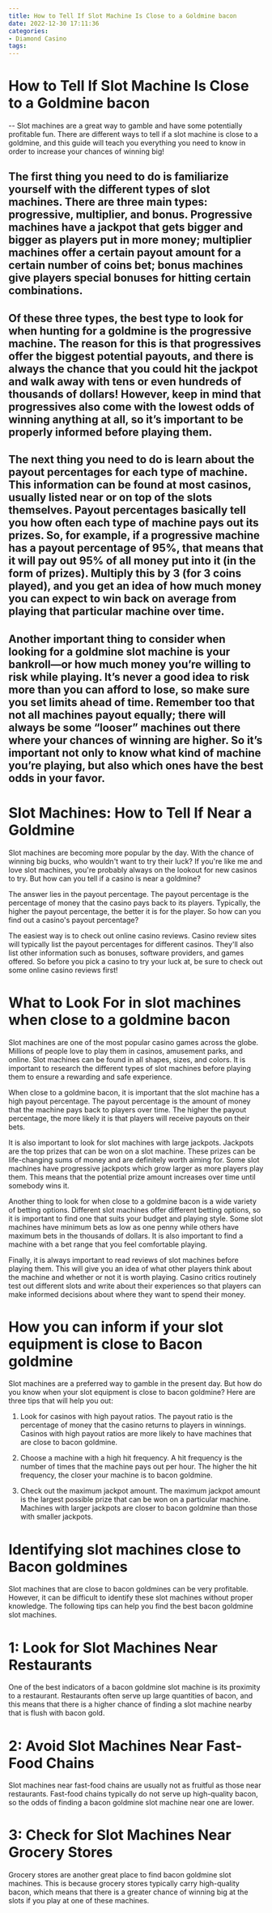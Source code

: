 ```yaml
---
title: How to Tell If Slot Machine Is Close to a Goldmine bacon
date: 2022-12-30 17:11:36
categories:
- Diamond Casino
tags:
---
```



#  How to Tell If Slot Machine Is Close to a Goldmine bacon
 --
Slot machines are a great way to gamble and have some potentially profitable fun. There are different ways to tell if a slot machine is close to a goldmine, and this guide will teach you everything you need to know in order to increase your chances of winning big!

## The first thing you need to do is familiarize yourself with the different types of slot machines. There are three main types: progressive, multiplier, and bonus. Progressive machines have a jackpot that gets bigger and bigger as players put in more money; multiplier machines offer a certain payout amount for a certain number of coins bet; bonus machines give players special bonuses for hitting certain combinations.

## Of these three types, the best type to look for when hunting for a goldmine is the progressive machine. The reason for this is that progressives offer the biggest potential payouts, and there is always the chance that you could hit the jackpot and walk away with tens or even hundreds of thousands of dollars! However, keep in mind that progressives also come with the lowest odds of winning anything at all, so it’s important to be properly informed before playing them.

## The next thing you need to do is learn about the payout percentages for each type of machine. This information can be found at most casinos, usually listed near or on top of the slots themselves. Payout percentages basically tell you how often each type of machine pays out its prizes. So, for example, if a progressive machine has a payout percentage of 95%, that means that it will pay out 95% of all money put into it (in the form of prizes). Multiply this by 3 (for 3 coins played), and you get an idea of how much money you can expect to win back on average from playing that particular machine over time.

## Another important thing to consider when looking for a goldmine slot machine is your bankroll—or how much money you’re willing to risk while playing. It’s never a good idea to risk more than you can afford to lose, so make sure you set limits ahead of time. Remember too that not all machines payout equally; there will always be some “looser” machines out there where your chances of winning are higher. So it’s important not only to know what kind of machine you’re playing, but also which ones have the best odds in your favor.

#  Slot Machines: How to Tell If Near a Goldmine

Slot machines are becoming more popular by the day. With the chance of winning big bucks, who wouldn't want to try their luck? If you're like me and love slot machines, you're probably always on the lookout for new casinos to try. But how can you tell if a casino is near a goldmine?

The answer lies in the payout percentage. The payout percentage is the percentage of money that the casino pays back to its players. Typically, the higher the payout percentage, the better it is for the player. So how can you find out a casino's payout percentage?

The easiest way is to check out online casino reviews. Casino review sites will typically list the payout percentages for different casinos. They'll also list other information such as bonuses, software providers, and games offered. So before you pick a casino to try your luck at, be sure to check out some online casino reviews first!

#  What to Look For in slot machines when close to a goldmine bacon

Slot machines are one of the most popular casino games across the globe. Millions of people love to play them in casinos, amusement parks, and online. Slot machines can be found in all shapes, sizes, and colors. It is important to research the different types of slot machines before playing them to ensure a rewarding and safe experience.

When close to a goldmine bacon, it is important that the slot machine has a high payout percentage. The payout percentage is the amount of money that the machine pays back to players over time. The higher the payout percentage, the more likely it is that players will receive payouts on their bets.

It is also important to look for slot machines with large jackpots. Jackpots are the top prizes that can be won on a slot machine. These prizes can be life-changing sums of money and are definitely worth aiming for. Some slot machines have progressive jackpots which grow larger as more players play them. This means that the potential prize amount increases over time until somebody wins it.

Another thing to look for when close to a goldmine bacon is a wide variety of betting options. Different slot machines offer different betting options, so it is important to find one that suits your budget and playing style. Some slot machines have minimum bets as low as one penny while others have maximum bets in the thousands of dollars. It is also important to find a machine with a bet range that you feel comfortable playing.

Finally, it is always important to read reviews of slot machines before playing them. This will give you an idea of what other players think about the machine and whether or not it is worth playing. Casino critics routinely test out different slots and write about their experiences so that players can make informed decisions about where they want to spend their money.

#  How you can inform if your slot equipment is close to Bacon goldmine

Slot machines are a preferred way to gamble in the present day. But how do you know when your slot equipment is close to bacon goldmine? Here are three tips that will help you out:

1) Look for casinos with high payout ratios. The payout ratio is the percentage of money that the casino returns to players in winnings. Casinos with high payout ratios are more likely to have machines that are close to bacon goldmine.

2) Choose a machine with a high hit frequency. A hit frequency is the number of times that the machine pays out per hour. The higher the hit frequency, the closer your machine is to bacon goldmine.

3) Check out the maximum jackpot amount. The maximum jackpot amount is the largest possible prize that can be won on a particular machine. Machines with larger jackpots are closer to bacon goldmine than those with smaller jackpots.

#  Identifying slot machines close to Bacon goldmines

Slot machines that are close to bacon goldmines can be very profitable. However, it can be difficult to identify these slot machines without proper knowledge. The following tips can help you find the best bacon goldmine slot machines.

# 1: Look for Slot Machines Near Restaurants

One of the best indicators of a bacon goldmine slot machine is its proximity to a restaurant. Restaurants often serve up large quantities of bacon, and this means that there is a higher chance of finding a slot machine nearby that is flush with bacon gold.

# 2: Avoid Slot Machines Near Fast-Food Chains

Slot machines near fast-food chains are usually not as fruitful as those near restaurants. Fast-food chains typically do not serve up high-quality bacon, so the odds of finding a bacon goldmine slot machine near one are lower.

# 3: Check for Slot Machines Near Grocery Stores

Grocery stores are another great place to find bacon goldmine slot machines. This is because grocery stores typically carry high-quality bacon, which means that there is a greater chance of winning big at the slots if you play at one of these machines.
